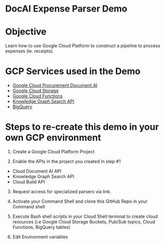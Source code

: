 # DocAI Expense Parser Demo

# Objective
Learn how to use Google Cloud Platform to construct a pipeline to process expenses (ie. receipts). 

# GCP Services used in the Demo
* [Google Cloud Procurement Document AI](https://cloud.google.com/solutions/procurement-doc-ai)
* [Google Cloud Storage](https://cloud.google.com/storage)
* [Google Cloud Functions](https://cloud.google.com/functions)
* [Knowledge Graph Search API](https://developers.google.com/knowledge-graph)
* [BigQuery](https://cloud.google.com/bigquery)

# Steps to re-create this demo in your own GCP environment
1. Create a Google Cloud Platform Project

2. Enable the APIs in the project you created in step #1 

* Cloud Document AI API
* Knowledge Graph Search API
* Cloud Build API

3. Request access for specialized parsers via link. 

4. Activate your Command Shell and clone this GitHub Repo in your Command shell 

5. Execute Bash shell scripts in your Cloud Shell terminal to create cloud resources (i.e Google Cloud Storage Buckets, Pub/Sub topics, Cloud Functions, BigQuery tables)

6. Edit Environment variables
